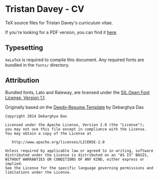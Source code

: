 # Tristan Davey - CV

TeX source files for Tristan Davey's curriculum vitae.

If you're looking for a PDF version, you can find it [here](https://tristandavey.com/assets/pdf/TristanDavey_cv.pdf). 

## Typesetting

`XeLaTeX` is required to compile this document. Any required fonts are bundled in the `fonts/` directory.

## Attribution

Bundled fonts, Lato and Raleway, are licensed under the [SIL Open Font License, Version 1.1](https://openfontlicense.org/open-font-license-official-text/).

Originally based on the [Deedy-Resume Template](https://github.com/deedy/Deedy-Resume) by Debarghya Das

```
Copyright 2014 Debarghya Das

Licensed under the Apache License, Version 2.0 (the "License");
you may not use this file except in compliance with the License.
You may obtain a copy of the License at

   http://www.apache.org/licenses/LICENSE-2.0

Unless required by applicable law or agreed to in writing, software
distributed under the License is distributed on an "AS IS" BASIS,
WITHOUT WARRANTIES OR CONDITIONS OF ANY KIND, either express or implied.
See the License for the specific language governing permissions and
limitations under the License.
```
